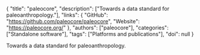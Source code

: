 {
  "title": "paleocore",
  "description": ["Towards a data standard for paleoanthropology."],
  "links": {
    "GitHub": "https://github.com/paleocore/paleocore",
    "Website": "https://paleocore.org/"
  },
  "authors": ["paleocore"],
  "categories": ["Standalone software"],
  "tags": ["Platforms and publications"],
  "doi": null
}

<!-- Generated by csv2md.R – do not edit by hand -->

Towards a data standard for paleoanthropology.